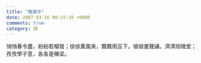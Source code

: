 ```yaml
---
title: "贈嘉中"
date: 2007-03-16 00:15:35 +0800
comments: true
category: 詩
---
```

悄悄春令盡，紛紛若榴發；徐徐薰風來，飄飄雨豆下。琅琅書聲誦，濟濟旭陵堂；孜孜學子意，各各是棟梁。<br />
